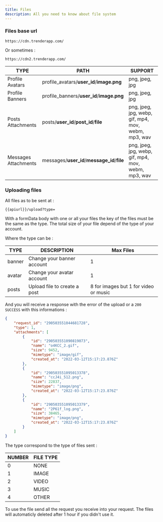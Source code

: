 ```yaml
---
title: Files
description: All you need to know about file system
---
```


### Files base url

```
https://cdn.trenderapp.com/
```
Or sometimes :
```
https://cdn2.trenderapp.com/
```

| TYPE                 | PATH                                         | SUPPORT                                             |
| -------------------- | -------------------------------------------- | --------------------------------------------------- |
| Profile Avatars      | profile_avatars/**user_id**/**image.png**    | png, jpeg, jpg                                      |
| Profile Banners      | profile_banners/**user_id**/**image.png**    | png, jpeg, jpg                                      |
| Posts Attachments    | posts/**user_id**/**post_id**/**file**       | png, jpeg, jpg, webp, gif, mp4, mov, webm, mp3, wav |
| Messages Attachments | messages/**user_id**/**message_id**/**file** | png, jpeg, jpg, webp, gif, mp4, mov, webm, mp3, wav |

### Uploading files

All files as to be sent at :

```
{{apiurl}}/upload?type=
```

With a formData body with one or all your files the key of the files must be the same as the type. The total size of your file depend of the type of your account.

Where the type can be :

| TYPE   | DESCRIPTION                  | Max Files                             |
| ------ | -----------------------------| ------------------------------------- |
| banner | Change your banner account   | 1                                     |
| avatar | Change your avatar account   | 1                                     |
| posts  | Upload file to create a post | 8 for images but 1 for video or music |

And you will receive a response with the error of the upload or a `200 SUCCESS` with this informations :

```json
{
	"request_id": "290503551044681728",
    "type": 1,
    "attachments": [
        {
            "id": "290503551090819073",
            "name": "o4KCC_2.gif",
            "size": 9452,
            "mimetype": "image/gif",
            "created_at": "2022-03-12T15:17:23.876Z"
        },
        {
            "id": "290503551095013378",
            "name": "ccJ4i_512.png",
            "size": 22837,
            "mimetype": "image/png",
            "created_at": "2022-03-12T15:17:23.876Z"
        },
        {
            "id": "290503551095013379",
            "name": "2P61f_log.png",
            "size": 38465,
            "mimetype": "image/png",
            "created_at": "2022-03-12T15:17:23.876Z"
        }
    ]
}
```

The type correspond to the type of files sent :

| NUMBER | FILE TYPE |
| ------ | --------- |
| 0      | NONE      |
| 1      | IMAGE     |
| 2      | VIDEO     |
| 3      | MUSIC     |
| 4      | OTHER     |

To use the file send all the request you receive into your request.
The files will automaticly deleted after 1 hour if you didn't use it.
